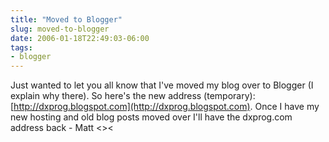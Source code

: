 ```yaml
---
title: "Moved to Blogger"
slug: moved-to-blogger
date: 2006-01-18T22:49:03-06:00
tags:
- blogger
---
```

Just wanted to let you all know that I've moved my blog over to Blogger (I explain why there). So here's the new address (temporary): [http://dxprog.blogspot.com](http://dxprog.blogspot.com). Once I have my new hosting and old blog posts moved over I'll have the dxprog.com address back - Matt <><
